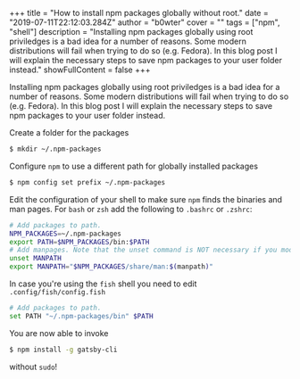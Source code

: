 +++
title = "How to install npm packages globally without root."
date = "2019-07-11T22:12:03.284Z"
author = "b0wter"
cover = ""
tags = ["npm", "shell"]
description = "Installing npm packages globally using root priviledges is a bad idea for a number of reasons. Some modern distributions will fail when trying to do so (e.g. Fedora). In this blog post I will explain the necessary steps to save npm packages to your user folder instead."
showFullContent = false
+++

Installing npm packages globally using root priviledges is a bad idea for a number of reasons. Some modern distributions will fail when trying to do so (e.g. Fedora). In this blog post I will explain the necessary steps to save npm packages to your user folder instead.

Create a folder for the packages
```bash
$ mkdir ~/.npm-packages
```

Configure `npm` to use a different path for globally installed packages
```bash
$ npm config set prefix ~/.npm-packages
```

Edit the configuration of your shell to make sure `npm` finds the binaries and man pages. For `bash` or `zsh` add the following to `.bashrc` or `.zshrc`:
```bash
# Add packages to path.
NPM_PACKAGES=~/.npm-packages
export PATH=$NPM_PACKAGES/bin:$PATH
# Add manpages. Note that the unset command is NOT necessary if you modify it somewhere else.
unset MANPATH 
export MANPATH="$NPM_PACKAGES/share/man:$(manpath)"
```

In case you're using the `fish` shell you need to edit `.config/fish/config.fish`
```bash
# Add packages to path.
set PATH "~/.npm-packages/bin" $PATH
```

You are now able to invoke
```bash
$ npm install -g gatsby-cli
```
without `sudo`!
